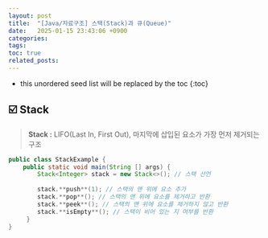 ```yaml
---
layout: post
title:  "[Java/자료구조] 스택(Stack)과 큐(Queue)"
date:   2025-01-15 23:43:06 +0900
categories: 
tags:      
toc: true
related_posts:
---
```

* this unordered seed list will be replaced by the toc
{:toc}

## ☑️ Stack

> **Stack :** LIFO(Last In, First Out), 마지막에 삽입된 요소가 가장 먼저 제거되는 구조
> 

```java
public class StackExample {
	public static void main(String [] args) {
	    Stack<Integer> stack = new Stack<>(); // 스택 선언
	    
	    stack.**push**(1); // 스택의 맨 위에 요소 추가
	    stack.**pop**(); // 스택의 맨 위에 요소를 제거하고 반환
	    stack.**peek**(); // 스택의 맨 위에 요소를 제거하지 않고 반환
	    stack.**isEmpty**(); // 스택이 비어 있는 지 여부를 반환
	 }
}
```

